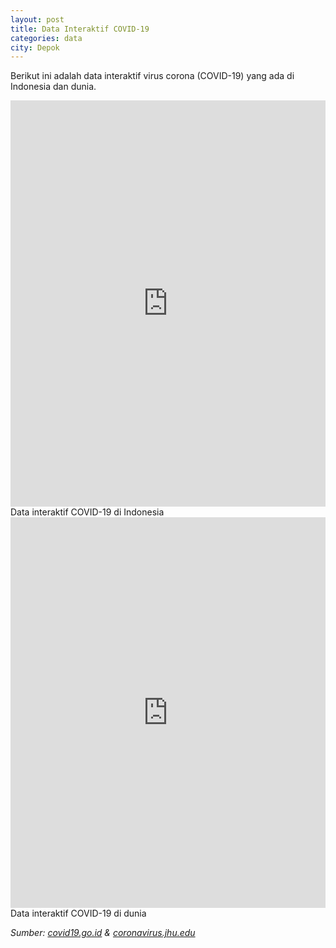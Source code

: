 ```yaml
---
layout: post
title: Data Interaktif COVID-19
categories: data
city: Depok
---
```

Berikut ini adalah data interaktif virus corona (COVID-19) yang ada di Indonesia dan dunia.

<iframe width="100%" height="650px" frameborder="0" scrolling="yes" marginheight="0" marginwidth="0" src="https://experience.arcgis.com/experience/57237ebe9c5b4b1caa1b93e79c920338/"></iframe>
Data interaktif COVID-19 di Indonesia

<iframe width="100%" height="625px" frameborder="0" scrolling="yes" marginheight="0" marginwidth="0" src="https://www.arcgis.com/apps/opsdashboard/index.html#/85320e2ea5424dfaaa75ae62e5c06e61"></iframe>
Data interaktif COVID-19 di dunia

<i>Sumber: <a href="https://www.covid19.go.id/situasi-virus-corona/">covid19.go.id</a> & <a href="https://coronavirus.jhu.edu/">coronavirus.jhu.edu</a></i>
